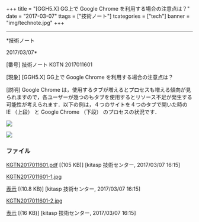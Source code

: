 ﻿+++
title = "[GGH5.X] GG上で Google Chrome を利用する場合の注意点は？"
date = "2017-03-07"
ttags = ["技術ノート"]
tcategories = ["tech"]
banner = "img/technote.jpg"
+++

-----------------------------------------------------------------------------------------------------------------------------

*技術ノート

2017/03/07*


[番号]
技術ノート KGTN 2017011601

[現象]
[GGH5.X] GG上で Google Chrome を利用する場合の注意点は？

[説明]
Google Chrome
は，使用するタブが増えるとプロセスも増える傾向が見られますので，各ユーザーが幾つのもタブを使用するとリソース不足が発生する可能性が考えられます．以下の例は，４つのサイトを４つのタブで開いた時の
IE （上段） と Google Chrome （下段） のプロセスの状況です．

![](http://techreport.kitasp.net/attachments/download/3246/KGTN2017011601-1.jpg)

![](http://techreport.kitasp.net/attachments/download/3247/KGTN2017011601-2.jpg)


### ファイル

 
 


[KGTN2017011601.pdf](http://techreport.kitasp.net/attachments/download/3245/KGTN2017011601.pdf)
 [(105 KB)] [kitasp 技術センター, 2017/03/07
16:15]

[KGTN2017011601-1.jpg](http://techreport.kitasp.net/attachments/download/3246/KGTN2017011601-1.jpg)

[表示](http://techreport.kitasp.net/attachments/3246/KGTN2017011601-1.jpg "表示")
 [(10.8 KB)] [kitasp 技術センター, 2017/03/07
16:15]

[KGTN2017011601-2.jpg](http://techreport.kitasp.net/attachments/download/3247/KGTN2017011601-2.jpg)

[表示](http://techreport.kitasp.net/attachments/3247/KGTN2017011601-2.jpg "表示")
 [(16 KB)] [kitasp 技術センター, 2017/03/07
16:15]


 


 

